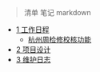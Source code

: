 > 清单 笔记 markdown
- [1 工作日程](workPlan)
  - [杭州周检修校核功能](weeklyMaintFroHZ.md)
- [2 项目设计](design)
- [3 维护日志](proLog)

